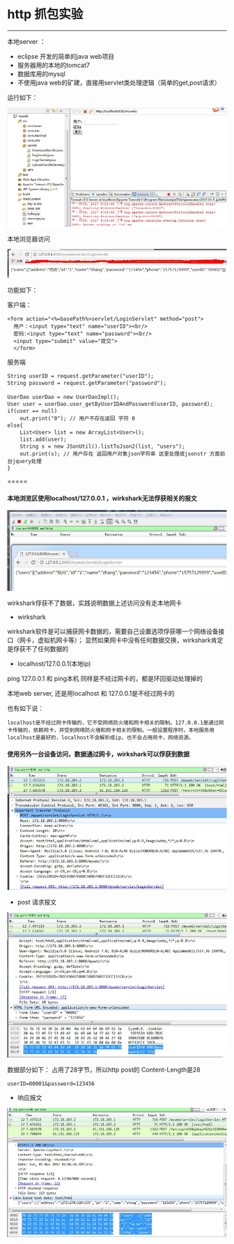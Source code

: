 

http 抓包实验
===



---

本地server ：
* eclipse 开发的简单的java web项目
* 服务器用的本地的tomcat7
* 数据库用的mysql
* 不使用java web的矿建，直接用servlet类处理逻辑（简单的get,post请求）

运行如下：

![](./imgs/01.jpg)

本地浏览器访问

![](./imgs/02.jpg)


功能如下：

客户端：
```
<form action="<%=basePath%>servlet/LoginServlet" method="post">
  用户：<input type="text" name="userID"><br/>
  密码:<input type="text" name="password"><br/>
  <input type="submit" value="提交">
  </form>
```

服务端

```
String userID = request.getParameter("userID");
String password = request.getParameter("password");
		
UserDao userDao = new UserDaoImpl();
User user = userDao.user_getByUserIDAndPassword(userID, password);
if(user == null) 
    out.print("0"); // 用户不存在返回 字符 0
else{
    List<User> list = new ArrayList<User>();
    list.add(user);
    String s = new JSonUtil().listToJson2(list, "users");
    out.print(s); // 用户存在 返回用户对象json字符串 这里处理成jsonstr 方面前台jquery处理
}

```

=====

#### 本地浏览区使用localhost/127.0.0.1 ，wirkshark无法俘获相关的报文

![](./imgs/04.jpg)

wirkshark俘获不了数据，实践说明数据上述访问没有走本地网卡

* wirkshark

wirkshark软件是可以捕获网卡数据的，需要自己设置选项俘获哪一个网络设备接口（网卡，虚拟机网卡等）； 显然如果网卡中没有任何数据交换，wirkshark肯定是俘获不了任何数据的

* localhost/127.0.0.1(本地ip)

ping 127.0.0.1 和 ping本机 同样是不经过网卡的，都是环回驱动处理掉的

本地web server, 还是用localhost 和 127.0.0.1是不经过网卡的


也有如下说：

```
localhost是不经过网卡传输的，它不受网络防火墙和网卡相关的限制。127.0.0.1是通过网卡传输的，依赖网卡，并受到网络防火墙和网卡相关的限制。一般设置程序时，本地服务用localhost是最好的，localhost不会解析成ip，也不会占用网卡，网络资源。
```

#### 使用另外一台设备访问，数据通过网卡，wirkshark可以俘获到数据

![](./imgs/06.jpg)


* post 请求报文

![](./imgs/07.jpg)


数据部分如下： 占用了28字节，所以http post的 Content-Length是28

```
userID=00001&password=123456
```

* 响应报文

![](./imgs/08.jpg)